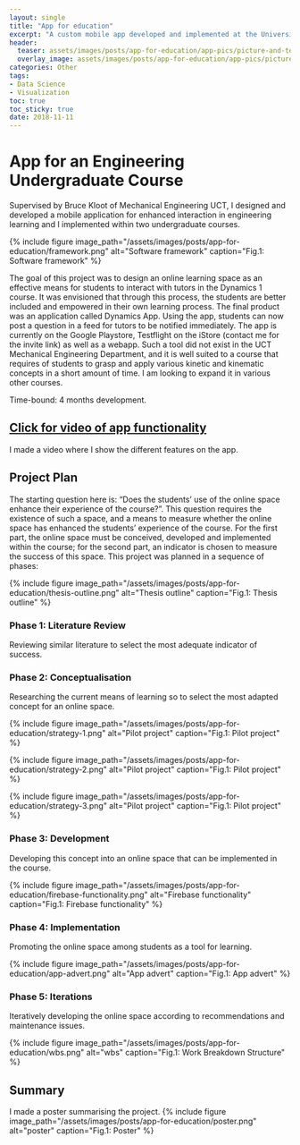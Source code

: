 ```yaml
---
layout: single
title: "App for education"
excerpt: "A custom mobile app developed and implemented at the University of Cape Town."
header:
  teaser: assets/images/posts/app-for-education/app-pics/picture-and-text.jpeg
  overlay_image: assets/images/posts/app-for-education/app-pics/picture-and-text.jpeg
categories: Other
tags:
- Data Science
- Visualization
toc: true
toc_sticky: true
date: 2018-11-11
---
```


# App for an Engineering Undergraduate Course

Supervised by Bruce Kloot of Mechanical Engineering UCT, I designed and developed a mobile application for enhanced interaction in engineering learning and I implemented within two undergraduate courses.

{%
include figure
image_path="/assets/images/posts/app-for-education/framework.png"
alt="Software framework"
caption="Fig.1: Software framework"
%}

The goal of this project was to design an online learning space as an effective means for students to interact with tutors in the Dynamics 1 course. It was envisioned that through this process, the students are better included and empowered in their own learning process. The final product was an application called Dynamics App. Using the app, students can now post a question in a feed for tutors to be notified immediately. The app is currently on the Google Playstore, Testflight on the iStore (contact me for the invite link) as well as a webapp. Such a tool did not exist in the UCT Mechanical Engineering Department, and it is well suited to a course that requires of students to grasp and apply various kinetic and kinematic concepts in a short amount of time. I am looking to expand it in various other courses.

Time-bound: 4 months development.

## [Click for video of app functionality](https://www.youtube.com/watch?v=c5QMkaOH5u4)

I made a video where I show the different features on the app.

## Project Plan
The starting question here is: “Does the students’ use of the online space enhance their experience of the course?”. This question requires the existence of such a space, and a means to measure whether the online space has enhanced the students’ experience of the course. For the first part, the online space must be conceived, developed and implemented within the course; for the second part, an indicator is chosen to measure the success of this space.
This project was planned in a sequence of phases:

{%
include figure
image_path="/assets/images/posts/app-for-education/thesis-outline.png"
alt="Thesis outline"
caption="Fig.1: Thesis outline"
%}  

### Phase 1: Literature Review                                                        
Reviewing similar literature to select the most adequate indicator of success.

### Phase 2: Conceptualisation   
Researching the current means of learning so to select the most adapted concept for an online space.


{%
include figure
image_path="/assets/images/posts/app-for-education/strategy-1.png"
alt="Pilot project"
caption="Fig.1: Pilot project"
%}  

{%
include figure
image_path="/assets/images/posts/app-for-education/strategy-2.png"
alt="Pilot project"
caption="Fig.1: Pilot project"
%}

{%
include figure
image_path="/assets/images/posts/app-for-education/strategy-3.png"
alt="Pilot project"
caption="Fig.1: Pilot project"
%}

### Phase 3: Development   
Developing this concept into an online space that can be implemented in the course.

{%
include figure
image_path="/assets/images/posts/app-for-education/firebase-functionality.png"
alt="Firebase functionality"
caption="Fig.1: Firebase functionality"
%}

### Phase 4: Implementation   
Promoting the online space among students as a tool for learning.

{%
include figure
image_path="/assets/images/posts/app-for-education/app-advert.png"
alt="App advert"
caption="Fig.1: App advert"
%}

### Phase 5: Iterations   
Iteratively developing the online space according to recommendations and maintenance issues.

{%
include figure
image_path="/assets/images/posts/app-for-education/wbs.png"
alt="wbs"
caption="Fig.1: Work Breakdown Structure"
%}

## Summary
I made a poster summarising the project.
{%
include figure
image_path="/assets/images/posts/app-for-education/poster.png"
alt="poster"
caption="Fig.1: Poster"
%}
